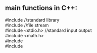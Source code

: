 ## main functions in C++:

#include <iostream> //standard library <br>
#include <fstream> //file stream <br>
#include <stdio.h> //standard input output <br>
#include <math.h> <br>
#include <cstring> <br>
#include <vector> <br>
